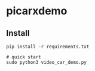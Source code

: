 # picarxdemo

## Install

```shell
pip install -r requirements.txt

# quick start
sudo python3 video_car_demo.py